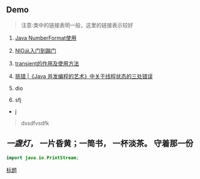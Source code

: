 ## Demo

> 注意:类中的链接表明一般，这里的链接表示较好
1. [Java NumberFormat使用](https://geek-docs.com/java/java-tutorial/numberformat.html
)
2. [NIO从入门到踹门](https://mp.weixin.qq.com/s/GfV9w2B0mbT7PmeBS45xLw?spm=a2c6h.12873639.0.0.53064a610IXTcN)

3. [transient的作用及使用方法](https://www.cnblogs.com/lanxuezaipiao/p/3369962.html)

4. [挑错 |《Java 并发编程的艺术》中关于线程状态的三处错误](https://mp.weixin.qq.com/s/UOrXql_LhOD8dhTq_EPI0w)
1. dio

1. sfj

- j

>dssdfvsdfk

*一盏灯*， 一片昏黄；**一简书**， 一杯淡茶。 守着那一份
---
```java
import java.io.PrintStream;
```
[标题](www.baidu.com)